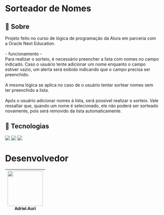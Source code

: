 <h1>Sorteador de Nomes</h1>

<h2>🔖 Sobre</h2>
<p>Projeto feito no curso de lógica de programação da Alura em parceria com a Oracle Next Education.<br><br>- funcionamento -<br>Para realizar o sorteio, é necessário preencher a lista com nomes no campo indicado. Caso o usuário tente adicionar
  um nome enquanto o campo estiver vazio, um alerta será exibido indicando que o campo precisa ser preenchido.<br><br>A mesma lógica se aplica no caso de o usuário tentar
  sortear nomes sem ter preenchido a lista.<br><br>Após o usuário adicionar nomes à lista, será possível realizar o sorteio. Vale ressaltar que, quando um nome é selecionado, ele não poderá ser sorteado novamente, 
  pois será removido da lista automaticamente.</p>


## 🚀 Tecnologias
<div>
  <img src="https://img.shields.io/badge/JavaScript-F7DF1E?style=for-the-badge&logo=javascript&logoColor=black">
  <img src="https://img.shields.io/badge/HTML-239120?style=for-the-badge&logo=html5&logoColor=white">
  <img src="https://img.shields.io/badge/CSS-239120?&style=for-the-badge&logo=css3&logoColor=white">
</div>

# Desenvolvedor

| [<img loading="lazy" src="https://avatars.githubusercontent.com/u/192365429?s=400&u=9062ca027ed74f123ea53f255530ac0112ab3af8&v=4" width=115><br><sub>Adriel Auri</sub>](https://www.linkedin.com/in/adriel-auri-dev/) | 
| :---: | 
